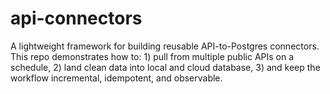 # api-connectors
A lightweight framework for building reusable API-to-Postgres connectors.  This repo demonstrates how to: 1) pull from multiple public APIs on a schedule, 2) land clean data into local and cloud database, 3) and keep the workflow incremental, idempotent, and observable.
